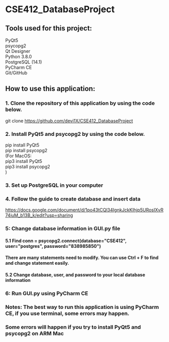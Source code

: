 # CSE412_DatabaseProject

## Tools used for this project:
PyQt5  
psycopg2  
Qt Designer  
Python 3.8.0    
PostgreSQL (14.1)  
PyCharm CE  
Git/GitHub

## How to use this application:
### 1. Clone the repository of this application by using the code below.
git clone https://github.com/devi1X/CSE412_DatabaseProject
### 2. Install PyQt5 and psycopg2 by using the code below.
pip install PyQt5  
pip install psycopg2  
(For MacOS:  
            pip3 install PyQt5  
            pip3 install psycopg2  
)
### 3. Set up PostgreSQL in your computer

### 4. Follow the guide to create database and insert data
https://docs.google.com/document/d/1po43tCQl34IgnkJckKIhjp5URosIXvR74iuM_b13B_k/edit?usp=sharing

### 5: Change database information in GUI.py file
#### 5.1 Find  conn = psycopg2.connect(database="CSE412", user="postgres", password="838985850")  
#### There are many statements need to modify. You can use Ctrl + F to find and change statement easily. 
#### 5.2 Change database, user, and password to your local database information  

### 6: Run GUI.py using PyCharm CE

### Notes: The best way to run this application is using PyCharm CE, if you use terminal, some errors may happen.
### Some errors will happen if you try to install PyQt5 and psycopg2 on ARM Mac




